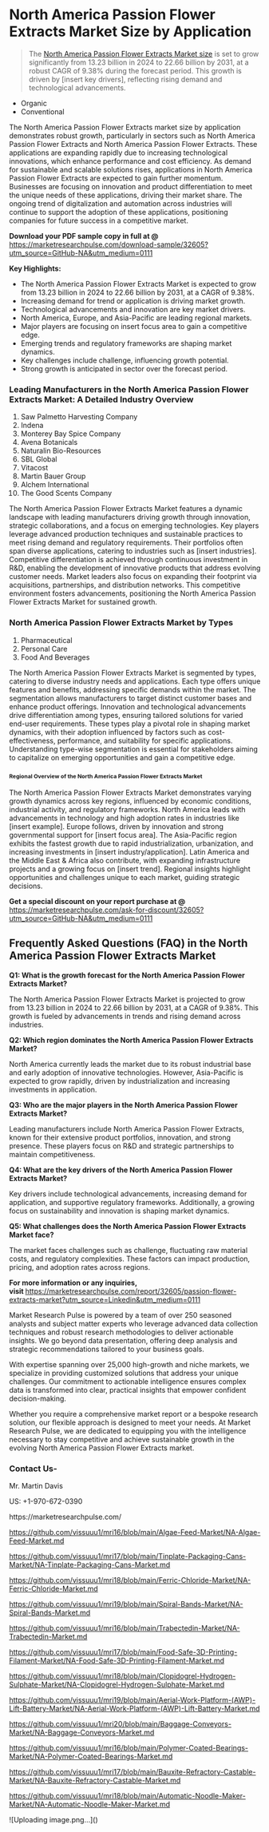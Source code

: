 <h1>North America Passion Flower Extracts Market&nbsp;Size by Application</h1><blockquote><p>The <a href="https://marketresearchpulse.com/download-sample/32605?utm_source=GitHub-NA&amp;utm_medium=0111">North America Passion Flower Extracts Market size</a> is set to grow significantly from 13.23 billion in 2024 to 22.66 billion by 2031, at a robust CAGR of 9.38% during the forecast period. This growth is driven by [insert key drivers], reflecting rising demand and technological advancements.</p></blockquote><ul><li>Organic<li> Conventional</li></ul><p>The North America Passion Flower Extracts market size by application demonstrates robust growth, particularly in sectors such as North America Passion Flower Extracts and North America Passion Flower Extracts. These applications are expanding rapidly due to increasing technological innovations, which enhance performance and cost efficiency. As demand for sustainable and scalable solutions rises, applications in North America Passion Flower Extracts are expected to gain further momentum. Businesses are focusing on innovation and product differentiation to meet the unique needs of these applications, driving their market share. The ongoing trend of digitalization and automation across industries will continue to support the adoption of these applications, positioning companies for future success in a competitive market.</p><p><strong>Download your PDF sample copy in full at @ </strong><a href="https://marketresearchpulse.com/download-sample/32605?utm_source=GitHub-NA&amp;utm_medium=0111">https://marketresearchpulse.com/download-sample/32605?utm_source=GitHub-NA&amp;utm_medium=0111</a></p><p><strong>Key Highlights: </strong></p><ul><li>The North America Passion Flower Extracts Market is expected to grow from 13.23 billion in 2024 to 22.66 billion by 2031, at a CAGR of 9.38%.</li><li>Increasing demand for trend or application is driving market growth.</li><li>Technological advancements and innovation are key market drivers.</li><li>North America, Europe, and Asia-Pacific are leading regional markets.</li><li>Major players are focusing on insert focus area to gain a competitive edge.</li><li>Emerging trends and regulatory frameworks are shaping market dynamics.</li><li>Key challenges include challenge, influencing growth potential.</li><li>Strong growth is anticipated in sector over the forecast period.</li></ul><h3>Leading Manufacturers in the North America Passion Flower Extracts Market: A Detailed Industry Overview</h3><ol><li>Saw Palmetto Harvesting Company</li><li>Indena</li><li>Monterey Bay Spice Company</li><li>Avena Botanicals</li><li>Naturalin Bio-Resources</li><li>SBL Global</li><li>Vitacost</li><li>Martin Bauer Group</li><li>Alchem International</li><li>The Good Scents Company</li></ol><div class="flex max-w-full flex-col flex-grow"><div class="min-h-8 text-message flex w-full flex-col items-end gap-2 whitespace-normal break-words [.text-message+&amp;]:mt-5" dir="auto" data-message-author-role="assistant" data-message-id="fd8432e4-4910-450d-b182-61b7bfb0a01f" data-message-model-slug="gpt-4o"><div class="flex w-full flex-col gap-1 empty:hidden first:pt-[3px]"><div class="markdown prose w-full break-words dark:prose-invert light"><p>The North America Passion Flower Extracts Market features a dynamic landscape with leading manufacturers driving growth through innovation, strategic collaborations, and a focus on emerging technologies. Key players leverage advanced production techniques and sustainable practices to meet rising demand and regulatory requirements. Their portfolios often span diverse applications, catering to industries such as [insert industries]. Competitive differentiation is achieved through continuous investment in R&amp;D, enabling the development of innovative products that address evolving customer needs. Market leaders also focus on expanding their footprint via acquisitions, partnerships, and distribution networks. This competitive environment fosters advancements, positioning the North America Passion Flower Extracts Market for sustained growth.</p></div></div></div></div><h3>North America Passion Flower Extracts Market by Types</h3><ol><li>Pharmaceutical<li> Personal Care<li> Food And Beverages</li></ol><div class="flex max-w-full flex-col flex-grow"><div class="min-h-8 text-message flex w-full flex-col items-end gap-2 whitespace-normal break-words [.text-message+&amp;]:mt-5" dir="auto" data-message-author-role="assistant" data-message-id="084470be-0bb7-4664-bddf-5156b4f41249" data-message-model-slug="gpt-4o-mini"><div class="flex w-full flex-col gap-1 empty:hidden first:pt-[3px]"><div class="markdown prose w-full break-words dark:prose-invert light"><p>The North America Passion Flower Extracts Market is segmented by types, catering to diverse industry needs and applications. Each type offers unique features and benefits, addressing specific demands within the market. The segmentation allows manufacturers to target distinct customer bases and enhance product offerings. Innovation and technological advancements drive differentiation among types, ensuring tailored solutions for varied end-user requirements. These types play a pivotal role in shaping market dynamics, with their adoption influenced by factors such as cost-effectiveness, performance, and suitability for specific applications. Understanding type-wise segmentation is essential for stakeholders aiming to capitalize on emerging opportunities and gain a competitive edge.</p></div></div></div></div><h3><span style="font-size: 11px;">Regional Overview of the North America Passion Flower Extracts Market</span></h3><div class="flex max-w-full flex-col flex-grow"><div class="min-h-8 text-message flex w-full flex-col items-end gap-2 whitespace-normal break-words [.text-message+&amp;]:mt-5" dir="auto" data-message-author-role="assistant" data-message-id="e9038762-ce64-4e30-91c9-9bd413514231" data-message-model-slug="gpt-4o-mini"><div class="flex w-full flex-col gap-1 empty:hidden first:pt-[3px]"><div class="markdown prose w-full break-words dark:prose-invert light"><p>The North America Passion Flower Extracts Market demonstrates varying growth dynamics across key regions, influenced by economic conditions, industrial activity, and regulatory frameworks. North America leads with advancements in technology and high adoption rates in industries like [insert example]. Europe follows, driven by innovation and strong governmental support for [insert focus area]. The Asia-Pacific region exhibits the fastest growth due to rapid industrialization, urbanization, and increasing investments in [insert industry/application]. Latin America and the Middle East &amp; Africa also contribute, with expanding infrastructure projects and a growing focus on [insert trend]. Regional insights highlight opportunities and challenges unique to each market, guiding strategic decisions.</p></div></div></div></div><p><strong>Get a special discount on your report purchase at @ </strong><a href="https://marketresearchpulse.com/ask-for-discount/32605?utm_source=GitHub-NA&amp;utm_medium=0111">https://marketresearchpulse.com/ask-for-discount/32605?utm_source=GitHub-NA&amp;utm_medium=0111</a></p><h2>Frequently Asked Questions (FAQ) in the North America Passion Flower Extracts Market</h2><p><strong>Q1: What is the growth forecast for the North America Passion Flower Extracts Market?</strong></p><p>The North America Passion Flower Extracts Market is projected to grow from 13.23 billion in 2024 to 22.66 billion by 2031, at a CAGR of 9.38%. This growth is fueled by advancements in trends and rising demand across industries.</p><p><strong>Q2: Which region dominates the North America Passion Flower Extracts Market?</strong></p><p>North America currently leads the market due to its robust industrial base and early adoption of innovative technologies. However, Asia-Pacific is expected to grow rapidly, driven by industrialization and increasing investments in application.</p><p><strong>Q3: Who are the major players in the North America Passion Flower Extracts Market?</strong></p><p>Leading manufacturers include North America Passion Flower Extracts, known for their extensive product portfolios, innovation, and strong presence. These players focus on R&amp;D and strategic partnerships to maintain competitiveness.</p><p><strong>Q4: What are the key drivers of the North America Passion Flower Extracts Market?</strong></p><p>Key drivers include technological advancements, increasing demand for application, and supportive regulatory frameworks. Additionally, a growing focus on sustainability and innovation is shaping market dynamics.</p><p><strong>Q5: What challenges does the North America Passion Flower Extracts Market face?</strong></p><p>The market faces challenges such as challenge, fluctuating raw material costs, and regulatory complexities. These factors can impact production, pricing, and adoption rates across regions.</p><p><strong>For more information or any inquiries, visit&nbsp;</strong><a href="https://marketresearchpulse.com/report/32605/passion-flower-extracts-market?utm_source=Linkedin&utm_medium=0111">https://marketresearchpulse.com/report/32605/passion-flower-extracts-market?utm_source=Linkedin&utm_medium=0111</a></p><p>Market Research Pulse is powered by a team of over 250 seasoned analysts and subject matter experts who leverage advanced data collection techniques and robust research methodologies to deliver actionable insights. We go beyond data presentation, offering deep analysis and strategic recommendations tailored to your business goals.</p><p>With expertise spanning over 25,000 high-growth and niche markets, we specialize in providing customized solutions that address your unique challenges. Our commitment to actionable intelligence ensures complex data is transformed into clear, practical insights that empower confident decision-making.</p><p>Whether you require a comprehensive market report or a bespoke research solution, our flexible approach is designed to meet your needs. At Market Research Pulse, we are dedicated to equipping you with the intelligence necessary to stay competitive and achieve sustainable growth in the evolving North America Passion Flower Extracts market.</p><h3><strong>Contact Us-</strong></h3><p>Mr. Martin Davis</p><p>US: +1-970-672-0390</p><p>https://marketresearchpulse.com/</p><p><a href="https://github.com/vissuuu1/mri16/blob/main/Algae-Feed-Market/NA-Algae-Feed-Market.md">https://github.com/vissuuu1/mri16/blob/main/Algae-Feed-Market/NA-Algae-Feed-Market.md</a></p><p><a href="https://github.com/vissuuu1/mri17/blob/main/Tinplate-Packaging-Cans-Market/NA-Tinplate-Packaging-Cans-Market.md">https://github.com/vissuuu1/mri17/blob/main/Tinplate-Packaging-Cans-Market/NA-Tinplate-Packaging-Cans-Market.md</a></p><p><a href="https://github.com/vissuuu1/mri18/blob/main/Ferric-Chloride-Market/NA-Ferric-Chloride-Market.md">https://github.com/vissuuu1/mri18/blob/main/Ferric-Chloride-Market/NA-Ferric-Chloride-Market.md</a></p><p><a href="https://github.com/vissuuu1/mri19/blob/main/Spiral-Bands-Market/NA-Spiral-Bands-Market.md">https://github.com/vissuuu1/mri19/blob/main/Spiral-Bands-Market/NA-Spiral-Bands-Market.md</a></p><p><a href="https://github.com/vissuuu1/mri16/blob/main/Trabectedin-Market/NA-Trabectedin-Market.md">https://github.com/vissuuu1/mri16/blob/main/Trabectedin-Market/NA-Trabectedin-Market.md</a></p><p><a href="https://github.com/vissuuu1/mri17/blob/main/Food-Safe-3D-Printing-Filament-Market/NA-Food-Safe-3D-Printing-Filament-Market.md">https://github.com/vissuuu1/mri17/blob/main/Food-Safe-3D-Printing-Filament-Market/NA-Food-Safe-3D-Printing-Filament-Market.md</a></p><p><a href="https://github.com/vissuuu1/mri18/blob/main/Clopidogrel-Hydrogen-Sulphate-Market/NA-Clopidogrel-Hydrogen-Sulphate-Market.md">https://github.com/vissuuu1/mri18/blob/main/Clopidogrel-Hydrogen-Sulphate-Market/NA-Clopidogrel-Hydrogen-Sulphate-Market.md</a></p><p><a href="https://github.com/vissuuu1/mri19/blob/main/Aerial-Work-Platform-(AWP)-Lift-Battery-Market/NA-Aerial-Work-Platform-(AWP)-Lift-Battery-Market.md">https://github.com/vissuuu1/mri19/blob/main/Aerial-Work-Platform-(AWP)-Lift-Battery-Market/NA-Aerial-Work-Platform-(AWP)-Lift-Battery-Market.md</a></p><p><a href="https://github.com/vissuuu1/mri20/blob/main/Baggage-Conveyors-Market/NA-Baggage-Conveyors-Market.md">https://github.com/vissuuu1/mri20/blob/main/Baggage-Conveyors-Market/NA-Baggage-Conveyors-Market.md</a></p><p><a href="https://github.com/vissuuu1/mri16/blob/main/Polymer-Coated-Bearings-Market/NA-Polymer-Coated-Bearings-Market.md">https://github.com/vissuuu1/mri16/blob/main/Polymer-Coated-Bearings-Market/NA-Polymer-Coated-Bearings-Market.md</a></p><p><a href="https://github.com/vissuuu1/mri17/blob/main/Bauxite-Refractory-Castable-Market/NA-Bauxite-Refractory-Castable-Market.md">https://github.com/vissuuu1/mri17/blob/main/Bauxite-Refractory-Castable-Market/NA-Bauxite-Refractory-Castable-Market.md</a></p><p><a href="https://github.com/vissuuu1/mri18/blob/main/Automatic-Noodle-Maker-Market/NA-Automatic-Noodle-Maker-Market.md">https://github.com/vissuuu1/mri18/blob/main/Automatic-Noodle-Maker-Market/NA-Automatic-Noodle-Maker-Market.md</a></p>
![Uploading image.png…]()

